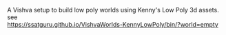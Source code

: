 A Vishva setup to build low poly worlds using Kenny's Low Poly 3d assets.  
see  
https://ssatguru.github.io/VishvaWorlds-KennyLowPoly/bin/?world=empty
